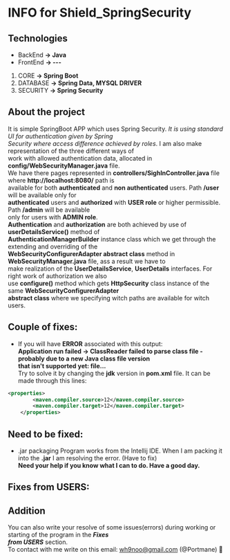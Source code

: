 # INFO for Shield_SpringSecurity



## Technologies  
* BackEnd **-> Java**  
* FrontEnd **-> ---**  

1. CORE **-> Spring Boot**  
1. DATABASE **-> Spring Data, MYSQL DRIVER**  
1. SECURITY **-> Spring Security**


## About the project  
It is simple SpringBoot APP which uses Spring Security. *It is using standard UI for authentication given by Spring*  
*Security where access difference achieved by roles*. I am also make representation of the three different ways of  
work with allowed authentication data, allocated in **config/WebSecurityManager.java** file.  
We have there pages represented in **controllers/SighInController.java** file where **http://localhost:8080/** path is  
available for both **authenticated** and **non authenticated** users. Path **/user** will be available only for  
**authenticated** users and **authorized** with **USER role** or higher permissible. Path **/admin** will be available  
only for users with **ADMIN role**.  
**Authentication** and **authorization** are both achieved by use of **userDetailsService()** method of  
**AuthenticationManagerBuilder** instance class which we get through the extending and overriding of the  
**WebSecurityConfigurerAdapter abstract class** method in **WebSecurityManager.java** file, ass a result we have to  
make realization of the **UserDetailsService**, **UserDetails** interfaces. For right work of authorization we also  
use **configure()** method which gets **HttpSecurity** class instance of the same **WebSecurityConfigurerAdapter**  
**abstract class** where we specifying witch paths are available for witch users.  


## Couple of fixes:
* If you will have **ERROR** associated with this output:  
**Application run failed -> ClassReader failed to parse class file - probably due to a new Java class file version  
that isn't supported yet: file...**  
Try to solve it by changing the **jdk** version in **pom.xml** file. It can be made through this lines:
```xml
<properties>
        <maven.compiler.source>12</maven.compiler.source>
        <maven.compiler.target>12</maven.compiler.target>
    </properties>
```


## Need to be fixed:
* .jar packaging
Program works from the Intellij IDE. When I am packing it into the **.jar** I am resolving the error. (Have to fix)  
  **Need your help if you know what I can to do. Have a good day.**


## Fixes from USERS:


## Addition  
You can also write your resolve of some issues(errors) during working or starting of the program in the ***Fixes***  
***from USERS*** section.  
To contact with me write on this email: wh9noo@gmail.com (@Portmane) :hugs: